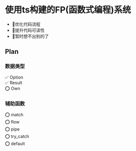 # 使用ts构建的FP(函数式编程)系统
+ 🚀优化代码流程
+ 🚀提升代码可读性
+ 🚀暂时想不出别的了

## Plan

### 数据类型
  ✅ Option  
  ✅ Result  
  ⭕️ Own


### 辅助函数
  ⭕️  match  
  ⭕️  flow  
  ⭕️  pipe  
  ⭕️ try_catch  
  ⭕️ default

